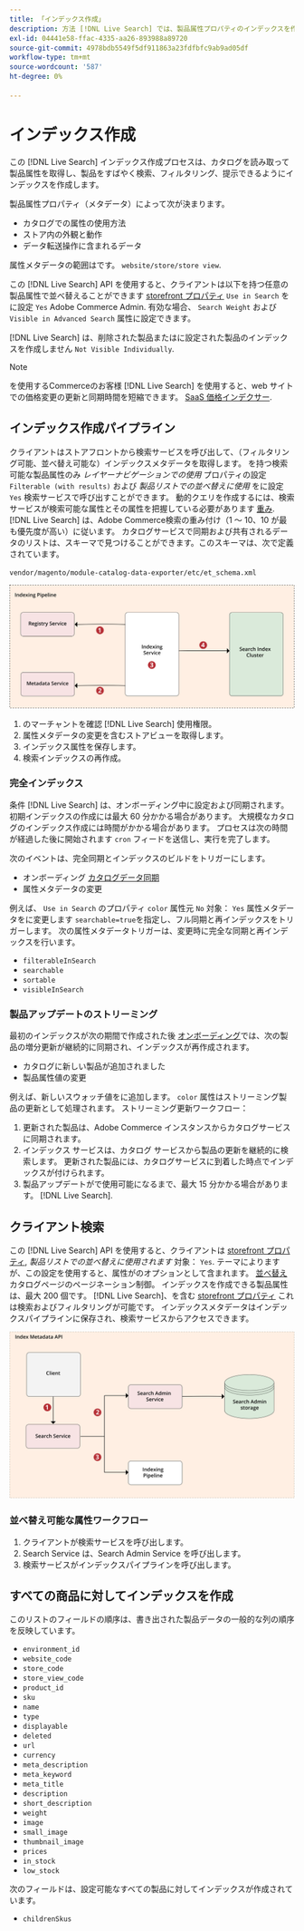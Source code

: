 ```yaml
---
title: 「インデックス作成」
description: 方法 [!DNL Live Search] では、製品属性プロパティのインデックスを作成します。"
exl-id: 04441e58-ffac-4335-aa26-893988a89720
source-git-commit: 4978bdb5549f5df911863a23fdfbfc9ab9ad05df
workflow-type: tm+mt
source-wordcount: '587'
ht-degree: 0%

---
```


# インデックス作成

この [!DNL Live Search] インデックス作成プロセスは、カタログを読み取って製品属性を取得し、製品をすばやく検索、フィルタリング、提示できるようにインデックスを作成します。

製品属性プロパティ（メタデータ）によって次が決まります。

* カタログでの属性の使用方法
* ストア内の外観と動作
* データ転送操作に含まれるデータ

属性メタデータの範囲はです。 `website/store/store view`.

この [!DNL Live Search] API を使用すると、クライアントは以下を持つ任意の製品属性で並べ替えることができます [storefront プロパティ](https://experienceleague.adobe.com/docs/commerce-admin/catalog/product-attributes/product-attributes.html) `Use in Search` をに設定 `Yes` Adobe Commerce Admin. 有効な場合、 `Search Weight` および `Visible in Advanced Search` 属性に設定できます。

[!DNL Live Search] は、削除された製品またはに設定された製品のインデックスを作成しません `Not Visible Individually`.

>[!NOTE]
>
> を使用するCommerceのお客様 [!DNL Live Search] を使用すると、web サイトでの価格変更の更新と同期時間を短縮できます。 [SaaS 価格インデクサー](../price-index/price-indexing.md).

## インデックス作成パイプライン

クライアントはストアフロントから検索サービスを呼び出して、（フィルタリング可能、並べ替え可能な）インデックスメタデータを取得します。 を持つ検索可能な製品属性のみ *レイヤーナビゲーションでの使用* プロパティの設定 `Filterable (with results)` および *製品リストでの並べ替えに使用* をに設定 `Yes` 検索サービスで呼び出すことができます。
動的クエリを作成するには、検索サービスが検索可能な属性とその属性を把握している必要があります [重み](https://experienceleague.adobe.com/docs/commerce-admin/catalog/catalog/search/search-results.html#weighted-search). [!DNL Live Search] は、Adobe Commerce検索の重み付け（1 ～ 10、10 が最も優先度が高い）に従います。 カタログサービスで同期および共有されるデータのリストは、スキーマで見つけることができます。このスキーマは、次で定義されています。

`vendor/magento/module-catalog-data-exporter/etc/et_schema.xml`

![[!DNL Live Search] インデックス作成，クライアント検索ダイアグラム](assets/indexing-pipeline.svg)

1. のマーチャントを確認 [!DNL Live Search] 使用権限。
1. 属性メタデータの変更を含むストアビューを取得します。
1. インデックス属性を保存します。
1. 検索インデックスの再作成。

### 完全インデックス

条件 [!DNL Live Search] は、オンボーディング中に設定および同期されます。初期インデックスの作成には最大 60 分かかる場合があります。 大規模なカタログのインデックス作成には時間がかかる場合があります。 プロセスは次の時間が経過した後に開始されます `cron` フィードを送信し、実行を完了します。

次のイベントは、完全同期とインデックスのビルドをトリガーにします。

* オンボーディング [カタログデータ同期](install.md#synchronize-catalog-data)
* 属性メタデータの変更

例えば、 `Use in Search` のプロパティ `color` 属性元 `No` 対象： `Yes` 属性メタデータをに変更します `searchable=true`を指定し、フル同期と再インデックスをトリガーします。 次の属性メタデータトリガーは、変更時に完全な同期と再インデックスを行います。

* `filterableInSearch`
* `searchable`
* `sortable`
* `visibleInSearch`

### 製品アップデートのストリーミング

最初のインデックスが次の期間で作成された後 [オンボーディング](install.md#synchronize-catalog-data)では、次の製品の増分更新が継続的に同期され、インデックスが再作成されます。

* カタログに新しい製品が追加されました
* 製品属性値の変更

例えば、新しいスウォッチ値をに追加します。 `color` 属性はストリーミング製品の更新として処理されます。
ストリーミング更新ワークフロー：

1. 更新された製品は、Adobe Commerce インスタンスからカタログサービスに同期されます。
1. インデックス サービスは、カタログ サービスから製品の更新を継続的に検索します。 更新された製品には、カタログサービスに到着した時点でインデックスが付けられます。
1. 製品アップデートがで使用可能になるまで、最大 15 分かかる場合があります。 [!DNL Live Search].

## クライアント検索

この [!DNL Live Search] API を使用すると、クライアントは [storefront プロパティ](https://experienceleague.adobe.com/docs/commerce-admin/catalog/product-attributes/product-attributes.html), *製品リストでの並べ替えに使用されます* 対象： `Yes`. テーマによりますが、この設定を使用すると、属性がのオプションとして含まれます。 [並べ替え](https://experienceleague.adobe.com/docs/commerce-admin/catalog/catalog/navigation/navigation.html) カタログページのページネーション制御。 インデックスを作成できる製品属性は、最大 200 個です。 [!DNL Live Search]、を含む [storefront プロパティ](https://experienceleague.adobe.com/docs/commerce-admin/catalog/product-attributes/product-attributes.html) これは検索およびフィルタリングが可能です。
インデックスメタデータはインデックスパイプラインに保存され、検索サービスからアクセスできます。

![[!DNL Live Search] インデックスメタデータ API の図](assets/index-metadata-api.svg)

### 並べ替え可能な属性ワークフロー

1. クライアントが検索サービスを呼び出します。
1. Search Service は、Search Admin Service を呼び出します。
1. 検索サービスがインデックスパイプラインを呼び出します。

## すべての商品に対してインデックスを作成

このリストのフィールドの順序は、書き出された製品データの一般的な列の順序を反映しています。

* `environment_id`
* `website_code`
* `store_code`
* `store_view_code`
* `product_id`
* `sku`
* `name`
* `type`
* `displayable`
* `deleted`
* `url`
* `currency`
* `meta_description`
* `meta_keyword`
* `meta_title`
* `description`
* `short_description`
* `weight`
* `image`
* `small_image`
* `thumbnail_image`
* `prices`
* `in_stock`
* `low_stock`

次のフィールドは、設定可能なすべての製品に対してインデックスが作成されています。

* `childrenSkus`
